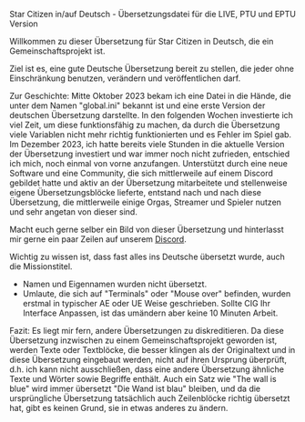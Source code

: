 Star Citizen in/auf Deutsch - Übersetzungsdatei für die LIVE, PTU und EPTU Version


Willkommen zu dieser Übersetzung für Star Citizen in Deutsch, die ein Gemeinschaftsprojekt ist.  

Ziel ist es, eine gute Deutsche Übersetzung bereit zu stellen, die jeder ohne Einschränkung benutzen, verändern und veröffentlichen darf. 

Zur Geschichte:
Mitte Oktober 2023 bekam ich eine Datei in die Hände, die unter dem Namen "global.ini" bekannt ist und eine erste Version der deutschen Übersetzung darstellte. In den folgenden Wochen investierte ich viel Zeit, um diese funktionsfähig zu machen, da durch die Übersetzung viele Variablen nicht mehr richtig funktionierten und es Fehler im Spiel gab.  
Im Dezember 2023, ich hatte bereits viele Stunden in die aktuelle Version der Übersetzung investiert und war immer noch nicht zufrieden, entschied ich mich, noch einmal von vorne anzufangen. 
Unterstützt durch eine neue Software und eine Community, die sich mittlerweile auf einem Discord gebildet hatte und aktiv an der Übersetzung mitarbeitete und stellenweise eigene Übersetzungsblöcke lieferte, entstand nach und nach diese Übersetzung, die mittlerweile einige Orgas, Streamer und Spieler nutzen und sehr angetan von dieser sind. 

Macht euch gerne selber ein Bild von dieser Übersetzung und hinterlasst mir gerne ein paar Zeilen auf unserem [Discord](https://discord.gg/UKdQqhJ3Q9).

Wichtig zu wissen ist, dass fast alles ins Deutsche übersetzt wurde, auch die Missionstitel.
- Namen und Eigennamen wurden nicht übersetzt.
- Umlaute, die sich auf "Terminals" oder "Mouse over" befinden, wurden erstmal in typischer AE oder UE Weise geschrieben. Sollte CIG Ihr Interface Anpassen, ist das umändern aber keine 10 Minuten Arbeit.


Fazit: Es liegt mir fern, andere Übersetzungen zu diskreditieren. Da diese Übersetzung inzwischen zu einem Gemeinschaftsprojekt geworden ist, werden Texte oder Textblöcke, die besser klingen als der Originaltext und in diese Übersetzung eingebaut werden, nicht auf ihren Ursprung überprüft, d.h. ich kann nicht ausschließen, dass eine andere Übersetzung ähnliche Texte und Wörter sowie Begriffe enthält. 
Auch ein Satz wie "The wall is blue" wird immer übersetzt "Die Wand ist blau" bleiben, und da die ursprüngliche Übersetzung tatsächlich auch Zeilenblöcke richtig übersetzt hat, gibt es keinen Grund, sie in etwas anderes zu ändern. 
